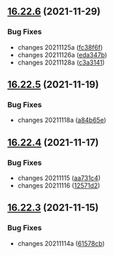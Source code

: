 ## [16.22.6](https://github.com/phandcock/GrampsView/compare/v16.22.5...v16.22.6) (2021-11-29)


### Bug Fixes

* changes 20211125a ([fc38f6f](https://github.com/phandcock/GrampsView/commit/fc38f6f753e0d00e08716ef7a2f523bbe990df40))
* changes 20211126a ([eda347b](https://github.com/phandcock/GrampsView/commit/eda347b7532596c97f61479a4c0d9a1123f9d3e7))
* changes 20211128a ([c3a3141](https://github.com/phandcock/GrampsView/commit/c3a31419d36afd6b846e84969e110cdbb390e6ba))



## [16.22.5](https://github.com/phandcock/GrampsView/compare/v16.22.4...v16.22.5) (2021-11-19)


### Bug Fixes

* changes 20211118a ([a84b65e](https://github.com/phandcock/GrampsView/commit/a84b65e4c7535726185a72f21b7f01a5ae748775))



## [16.22.4](https://github.com/phandcock/GrampsView/compare/v16.22.3...v16.22.4) (2021-11-17)


### Bug Fixes

* changes 20211115 ([aa731c4](https://github.com/phandcock/GrampsView/commit/aa731c484f6216d2aebba0f4a7525300b8eeaad5))
* changes 20211116 ([12571d2](https://github.com/phandcock/GrampsView/commit/12571d23e2658aa9948443732521b4c4a5c5317f))



## [16.22.3](https://github.com/phandcock/GrampsView/compare/v16.22.2...v16.22.3) (2021-11-15)


### Bug Fixes

* changes 20211114a ([61578cb](https://github.com/phandcock/GrampsView/commit/61578cba7cd4e16ae07a30b88e31565d99a0c6f0))



